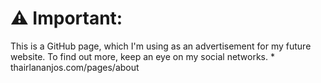 # ⚠ Important:

This is a GitHub page, which I'm using as an advertisement for my future website. To find out more, keep an eye on my social networks.
*
thairlananjos.com/pages/about